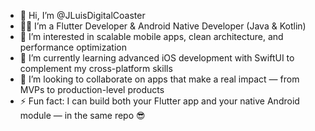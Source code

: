 - 👋 Hi, I’m @JLuisDigitalCoaster
- 👨‍💻 I’m a Flutter Developer & Android Native Developer (Java & Kotlin)
- 👀 I’m interested in scalable mobile apps, clean architecture, and performance optimization
- 🌱 I’m currently learning advanced iOS development with SwiftUI to complement my cross-platform skills
- 💞️ I’m looking to collaborate on apps that make a real impact — from MVPs to production-level products
- ⚡ Fun fact: I can build both your Flutter app and your native Android module — in the same repo 😎

<!---
JLuisDigitalCoaster/JLuisDigitalCoaster is a ✨ special ✨ repository because its `README.md` (this file) appears on your GitHub profile.
You can click the Preview link to take a look at your changes.
--->
